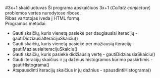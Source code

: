 #3x+1 skaičiuotuvas
Ši programa apskaičiuos 3x+1 (*Collatz conjecture*) problemos vertes nurodytose ribose.  
Ribas vartotojas iveda į HTML formą.  
Programos metodai:  
  + Gauti skaičių, kuris vienetą pasiekė per daugiausiai iteracijų - gautiDidziausiaIteracijuSkaiciu()
  + Gauti skaičių, kuris vienetą pasiekė per mažiausią iteracijų - gautiMaziausiaIteracijuSkaiciu()
  + Gauti skaičių, kuris pasiekė didžiausią vertę - gautiDidziausiaSkaiciu()
  + Gauti iteracijų skaičius ir jų dažnius histogramos kūrimo paskirtimis - gautiHistograma()
  + Atspausdinti iteracijų skaičius ir jų dažnius - spausdintiHistograma()
